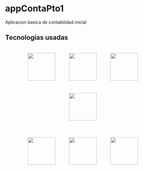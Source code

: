 # appContaPto1
Aplicacion basica de contabilidad inicial
## Tecnologías usadas

<p align="center">
  <!-- Primera fila -->
  <img src="https://cdn.jsdelivr.net/gh/devicons/devicon/icons/nodejs/nodejs-original.svg" width="90" height="90" style="margin: 20px;"/>
  <img src="https://cdn.jsdelivr.net/gh/devicons/devicon/icons/express/express-original.svg" width="90" height="90" style="margin: 20px;"/>
  <img src="https://cdn.jsdelivr.net/gh/devicons/devicon/icons/prisma/prisma-original.svg" width="90" height="90" style="margin: 20px;"/>
  <img src="https://cdn.jsdelivr.net/gh/devicons/devicon/icons/postgresql/postgresql-original.svg" width="90" height="90" style="margin: 20px;"/>
</p>

<p align="center">
  <!-- Segunda fila -->
  <img src="https://cdn.jsdelivr.net/gh/devicons/devicon/icons/docker/docker-original.svg" width="90" height="90" style="margin: 20px;"/>
  <img src="https://cdn.jsdelivr.net/gh/devicons/devicon/icons/react/react-original.svg" width="90" height="90" style="margin: 20px;"/>
  <img src="https://cdn.jsdelivr.net/gh/devicons/devicon/icons/javascript/javascript-original.svg" width="90" height="90" style="margin: 20px;"/>
</p>
